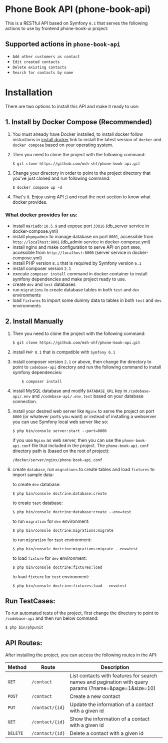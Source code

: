 # Phone Book API (phone-book-api)

This is a RESTful API based on Symfony `6.1` that serves the following actions to use by frontend phone-book-ui project:

## Supported actions in `phone-book-api`

- `Add other customers as contact`
- `Edit created contacts`
- `Delete existing contacts`
- `Search for contacts by name`

# Installation

There are two options to install this API and make it ready to use:

## 1. Install by Docker Compose (Recommended)

1.  You must already have Docker installed, to install docker follow instuctions in [install docker](https://docs.docker.com/engine/install/) link to install the latest version of `docker` and `docker compose` based on your operating system.

2.  Then you need to clone the project with the following command:

        $ git clone https://github.com/msh-shf/phone-book-api.git

3.  Change your directory in order to point to the project directory that you've just cloned and run following command:

        $ docker compose up -d

4.  That's it. Enjoy using API ;) and read the next section to know what docker provides.

### What docker provides for us:

- install `mariadb:10.5.9` and expose port `33016` (db_server service in docker-compose.yml)
- install `phpmyadmin` to manage database on port `8001`, accessible from `http://localhost:8001` (db_admin service in docker-compose.yml)
- install nginx and make configuration to serve API on port `8000`, accessible from `http://localhost:8000` (server service in docker-compose.yml)
- install PHP version `8.1` that is required by Symfony version `6.1`
- install composer version `2.1`
- execute `composer install` command in docker container to install symfony dependencies and make project ready to use.
- create `dev` and `test` databases
- run `migrations` to create database tables in both `test` and `dev` environments
- load `fixtures` to import some dummy data to tables in both `test` and `dev` environments

## 2. Install Manually

1.  Then you need to clone the project with the following command:

        $ git clone https://github.com/msh-shf/phone-book-api.git

2.  install `PHP 8.1` that is compatible with `Symfony 6.1`

3.  install composer version `2.1` or above,
    then change the directory to point to `codebase-api` directory and run the following command to install symfony dependencies:

            $ composer install

4.  install MySQL database and modify `DATABASE_URL` key in `/codebase-api/.env` and `/codebase-api/.env.test` based on your database connection.

5.  install your desired web server like `Nginx` to serve the project on port `8000` (or whatever ports you want) or instead of installing a webserver you can use Symfony local web server like so:

        $ php bin/console server:start --port=8000

    if you use `Nginx` as web server, then you can use the `phone-book-api.conf` file that included in the project. The `phone-book-api.conf` directory path is (based on the root of project):

    `/docker/server/nginx/phone-book-api.conf`

6.  create `database`, run `migrations` to create tables and load `fixtures` to import sample data:

    to create `dev` database:

        $ php bin/console doctrine:database:create

    to create `test` database:

        $ php bin/console doctrine:database:create --env=test

    to run `migration` for `dev` environment:

        $ php bin/console doctrine:migrations:migrate

    to run `migration` for `test` environment:

        $ php bin/console doctrine:migrations:migrate --env=test

    to load `fixture` for `dev` environment:

        $ php bin/console doctrine:fixtures:load

    to load `fixture` for `test` environment:

        $ php bin/console doctrine:fixtures:load --env=test

## Run TestCases:

To run automated tests of the project, first change the directory to point to `/codebase-api` and then run below command:

    $ php bin/phpunit

## API Routes:

After installing the project, you can access the following routes in the API:

| Method   | Route           | Description                                                                                           |
| -------- | --------------- | ----------------------------------------------------------------------------------------------------- |
| `GET`    | `/contact`      | List contacts with features for search names and pagination with query params (?name=&page=1&size=10) |
| `POST`   | `/contact`      | Create a new contact                                                                                  |
| `PUT`    | `/contact/{id}` | Update the information of a contact with a given id                                                   |
| `GET`    | `/contact/{id}` | Show the information of a contact with a given id                                                     |
| `DELETE` | `/contact/{id}` | Delete a contact with a given id                                                                      |
